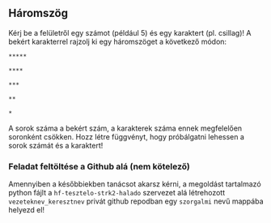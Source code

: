 ## Háromszög


Kérj be a felületről egy számot (például 5) és egy karaktert (pl. csillag)!
A bekért karakterrel rajzolj ki egy háromszöget a következő módon:

`*****`

`****`

`***`

`**`

`*`

A sorok száma a bekért szám, a karakterek száma ennek megfelelően soronként csökken. Hozz létre függvényt, hogy próbálgatni lehessen a sorok számát és a karaktert!   


### Feladat feltöltése a Github alá (nem kötelező)
Amennyiben a későbbiekben tanácsot akarsz kérni, a megoldást tartalmazó python fájlt a `hf-tesztelo-strk2-halado` szervezet alá létrehozott `vezeteknev_keresztnev` privát github repodban egy `szorgalmi` nevű mappába helyezd el!
